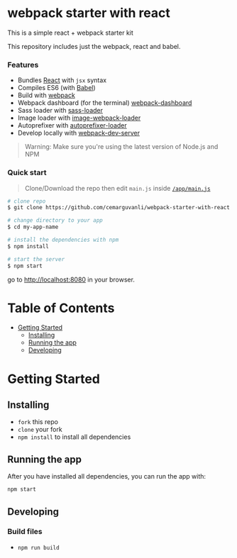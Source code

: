 # webpack starter with react

This is a simple react + webpack starter kit

This repository includes just the webpack, react and babel.


### Features

* Bundles [React](https://facebook.github.io/react/) with `jsx` syntax
* Compiles ES6 (with [Babel](https://babeljs.io/))
* Build with [webpack](https://webpack.github.io/)
* Webpack dashboard (for the terminal) [webpack-dashboard](https://github.com/FormidableLabs/webpack-dashboard)
* Sass loader with [sass-loader](https://github.com/jtangelder/sass-loader)
* Image loader with [image-webpack-loader](https://github.com/tcoopman/image-webpack-loader)
* Autoprefixer with [autoprefixer-loader](https://github.com/passy/autoprefixer-loader)
* Develop locally with [webpack-dev-server](http://webpack.github.io/docs/webpack-dev-server.html)

>Warning: Make sure you're using the latest version of Node.js and NPM

### Quick start

> Clone/Download the repo then edit `main.js` inside [`/app/main.js`](/app/main.js)

```bash
# clone repo
$ git clone https://github.com/cemarguvanli/webpack-starter-with-react my-app-name

# change directory to your app
$ cd my-app-name

# install the dependencies with npm
$ npm install

# start the server
$ npm start
```

go to [http://localhost:8080](http://localhost:8080) in your browser.

# Table of Contents

* [Getting Started](#getting-started)
    * [Installing](#installing)
    * [Running the app](#running-the-app)
    * [Developing](#developing)

# Getting Started

## Installing

* `fork` this repo
* `clone` your fork
* `npm install` to install all dependencies

## Running the app

After you have installed all dependencies, you can run the app with:
```bash
npm start
```

## Developing

### Build files

* `npm run build`
